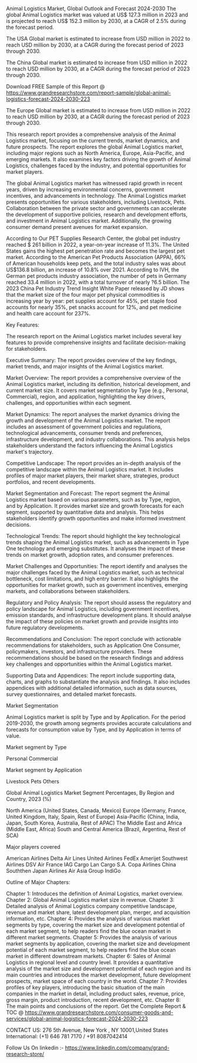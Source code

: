 Animal Logistics Market, Global Outlook and Forecast 2024-2030
The global Animal Logistics market was valued at US$ 127.3 million in 2023 and is projected to reach US$ 152.3 million by 2030, at a CAGR of 2.5% during the forecast period.

The USA Global market is estimated to increase from USD million in 2022 to reach USD million by 2030, at a CAGR during the forecast period of 2023 through 2030.

The China Global market is estimated to increase from USD million in 2022 to reach USD million by 2030, at a CAGR during the forecast period of 2023 through 2030.

Download FREE Sample of this Report @ https://www.grandresearchstore.com/report-sample/global-animal-logistics-forecast-2024-2030-223

The Europe Global market is estimated to increase from USD million in 2022 to reach USD million by 2030, at a CAGR during the forecast period of 2023 through 2030.

This research report provides a comprehensive analysis of the Animal Logistics market, focusing on the current trends, market dynamics, and future prospects. The report explores the global Animal Logistics market, including major regions such as North America, Europe, Asia-Pacific, and emerging markets. It also examines key factors driving the growth of Animal Logistics, challenges faced by the industry, and potential opportunities for market players.

The global Animal Logistics market has witnessed rapid growth in recent years, driven by increasing environmental concerns, government incentives, and advancements in technology. The Animal Logistics market presents opportunities for various stakeholders, including Livestock, Pets. Collaboration between the private sector and governments can accelerate the development of supportive policies, research and development efforts, and investment in Animal Logistics market. Additionally, the growing consumer demand present avenues for market expansion.

According to Our PET Supplies Research Center, the global pet industry reached $ 261 billion in 2022, a year-on-year increase of 11.3%. The United States gains the highest pet penetration rate and becomes the largest pet market. According to the American Pet Products Association (APPA), 66% of American households keep pets, and the total industry sales was about US$136.8 billion, an increase of 10.8% over 2021. According to IVH, the German pet products industry association, the number of pets in Germany reached 33.4 million in 2022, with a total turnover of nearly ?6.5 billion. The 2023 China Pet Industry Trend Insight White Paper released by JD shows that the market size of the four major pet physical commodities is increasing year by year: pet supplies account for 45%, pet staple food accounts for nearly 35%, pet snacks account for 12%, and pet medicine and health care account for 237%.

Key Features:

The research report on the Animal Logistics market includes several key features to provide comprehensive insights and facilitate decision-making for stakeholders.

Executive Summary: The report provides overview of the key findings, market trends, and major insights of the Animal Logistics market.

Market Overview: The report provides a comprehensive overview of the Animal Logistics market, including its definition, historical development, and current market size. It covers market segmentation by Type (e.g., Personal, Commercial), region, and application, highlighting the key drivers, challenges, and opportunities within each segment.

Market Dynamics: The report analyses the market dynamics driving the growth and development of the Animal Logistics market. The report includes an assessment of government policies and regulations, technological advancements, consumer trends and preferences, infrastructure development, and industry collaborations. This analysis helps stakeholders understand the factors influencing the Animal Logistics market's trajectory.

Competitive Landscape: The report provides an in-depth analysis of the competitive landscape within the Animal Logistics market. It includes profiles of major market players, their market share, strategies, product portfolios, and recent developments.

Market Segmentation and Forecast: The report segment the Animal Logistics market based on various parameters, such as by Type, region, and by Application. It provides market size and growth forecasts for each segment, supported by quantitative data and analysis. This helps stakeholders identify growth opportunities and make informed investment decisions.

Technological Trends: The report should highlight the key technological trends shaping the Animal Logistics market, such as advancements in Type One technology and emerging substitutes. It analyses the impact of these trends on market growth, adoption rates, and consumer preferences.

Market Challenges and Opportunities: The report identify and analyses the major challenges faced by the Animal Logistics market, such as technical bottleneck, cost limitations, and high entry barrier. It also highlights the opportunities for market growth, such as government incentives, emerging markets, and collaborations between stakeholders.

Regulatory and Policy Analysis: The report should assess the regulatory and policy landscape for Animal Logistics, including government incentives, emission standards, and infrastructure development plans. It should analyse the impact of these policies on market growth and provide insights into future regulatory developments.

Recommendations and Conclusion: The report conclude with actionable recommendations for stakeholders, such as Application One Consumer, policymakers, investors, and infrastructure providers. These recommendations should be based on the research findings and address key challenges and opportunities within the Animal Logistics market.

Supporting Data and Appendices: The report include supporting data, charts, and graphs to substantiate the analysis and findings. It also includes appendices with additional detailed information, such as data sources, survey questionnaires, and detailed market forecasts.

Market Segmentation

Animal Logistics market is split by Type and by Application. For the period 2019-2030, the growth among segments provides accurate calculations and forecasts for consumption value by Type, and by Application in terms of value.

Market segment by Type

Personal
Commercial

Market segment by Application

Livestock
Pets
Others

Global Animal Logistics Market Segment Percentages, By Region and Country, 2023 (%)

North America (United States, Canada, Mexico)
Europe (Germany, France, United Kingdom, Italy, Spain, Rest of Europe)
Asia-Pacific (China, India, Japan, South Korea, Australia, Rest of APAC)
The Middle East and Africa (Middle East, Africa)
South and Central America (Brazil, Argentina, Rest of SCA)

Major players covered

American Airlines
Delta Air Lines
United Airlines
FedEx
Amerijet
Southwest Airlines
DSV
Air France
IAG Cargo
Lan Cargo S.A.
Copa Airlines
China Souththen
Japan Airlines
Air Asia Group
IndiGo

Outline of Major Chapters:

Chapter 1: Introduces the definition of Animal Logistics, market overview.
Chapter 2: Global Animal Logistics market size in revenue.
Chapter 3: Detailed analysis of Animal Logistics company competitive landscape, revenue and market share, latest development plan, merger, and acquisition information, etc.
Chapter 4: Provides the analysis of various market segments by type, covering the market size and development potential of each market segment, to help readers find the blue ocean market in different market segments.
Chapter 5: Provides the analysis of various market segments by application, covering the market size and development potential of each market segment, to help readers find the blue ocean market in different downstream markets.
Chapter 6: Sales of Animal Logistics in regional level and country level. It provides a quantitative analysis of the market size and development potential of each region and its main countries and introduces the market development, future development prospects, market space of each country in the world.
Chapter 7: Provides profiles of key players, introducing the basic situation of the main companies in the market in detail, including product sales, revenue, price, gross margin, product introduction, recent development, etc.
Chapter 8: The main points and conclusions of the report.
Get the Complete Report & TOC @ https://www.grandresearchstore.com/consumer-goods-and-services/global-animal-logistics-forecast-2024-2030-223

CONTACT US:
276 5th Avenue, New York , NY 10001,United States
International: (+1) 646 781 7170 / +91 8087042414

Follow Us On linkedin :- https://www.linkedin.com/company/grand-research-store/

